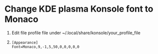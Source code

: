 # Change KDE plasma Konsole font to Monaco

1. Edit file profile file under ~/.local/share/konsole/your_profile_file

2. ```
   [Appearance]
   Font=Monaco,9,-1,5,50,0,0,0,0,0
   ```


